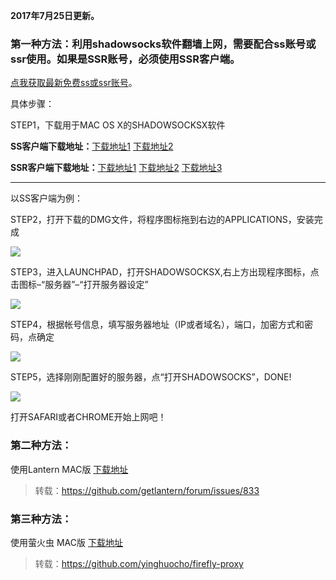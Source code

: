 **2017年7月25日更新。**

### 第一种方法：利用shadowsocks软件翻墙上网，需要配合ss账号或ssr使用。如果是SSR账号，必须使用SSR客户端。

[点我获取最新免费ss或ssr账号](https://github.com/Alvin9999/new-pac/wiki/ss%E5%85%8D%E8%B4%B9%E8%B4%A6%E5%8F%B7)。

具体步骤：

STEP1，下载用于MAC OS X的SHADOWSOCKSX软件 

**SS客户端下载地址：**[下载地址1](http://yuweining.cn/t/SS-Mac-X.dmg) [下载地址2](https://github.com/shadowsocks/shadowsocks-iOS/releases)

**SSR客户端下载地址：**[下载地址1](https://shimo.im/api/file/b0Um2Js1mBoqeMV4/attachments/law3fwzlSi8JliNq)  [下载地址2](https://www.babel.cc/share.do?s=1540367796358713)  [下载地址3](https://github.com/shadowsocksr-backup/ShadowsocksX-NG/releases)

***

以SS客户端为例：

STEP2，打开下载的DMG文件，将程序图标拖到右边的APPLICATIONS，安装完成

![](https://raw.githubusercontent.com/Alvin9999/pac2/master/MAC1.png)

STEP3，进入LAUNCHPAD，打开SHADOWSOCKSX,右上方出现程序图标，点击图标–“服务器”–“打开服务器设定”

![](https://raw.githubusercontent.com/Alvin9999/pac2/master/MAC2.png)

STEP4，根据帐号信息，填写服务器地址（IP或者域名），端口，加密方式和密码，点确定

![](https://raw.githubusercontent.com/Alvin9999/pac2/master/MAC3.png)

STEP5，选择刚刚配置好的服务器，点“打开SHADOWSOCKS”，DONE!

![](https://raw.githubusercontent.com/Alvin9999/pac2/master/MAC4.png)

打开SAFARI或者CHROME开始上网吧！

### 第二种方法：

使用Lantern MAC版 [下载地址](https://raw.githubusercontent.com/getlantern/lantern-binaries/master/lantern-installer.dmg)

> 转载：https://github.com/getlantern/forum/issues/833

### 第三种方法：

使用萤火虫 MAC版 [下载地址](https://github.com/yinghuocho/download/blob/master/firefly_darwin_amd64_install.dmg?raw=true)

> 转载：https://github.com/yinghuocho/firefly-proxy
